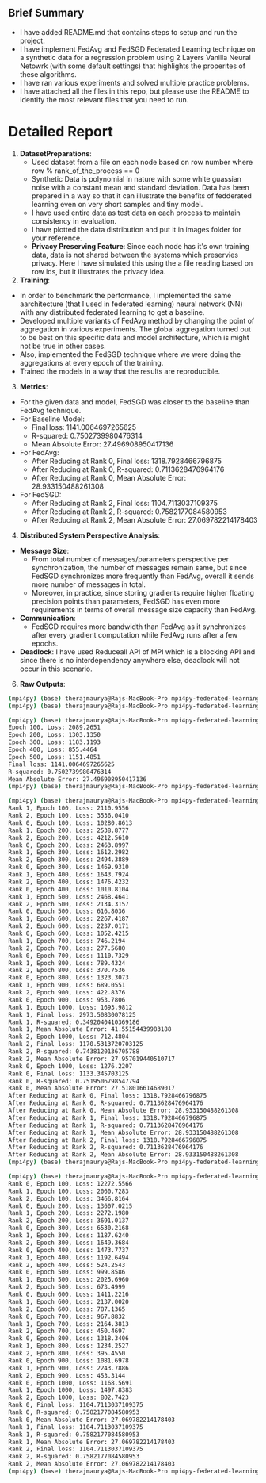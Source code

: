 ## Brief Summary
- I have added README.md that contains steps to setup and run the project.
- I have implement FedAvg and FedSGD Federated Learning technique on a synthetic data for a regression problem using 2 Layers Vanilla Neural Netowrk (with some default settings) that highlights the properites of these algorithms.
- I have ran various experiments and solved multiple practice problems.
- I have attached all the files in this repo, but please use the README to identify the most relevant files that you need to run.

# Detailed Report
1. **DatasetPreparations**: 
    - Used dataset from a file on each node based on row number where row % rank_of_the_process == 0
    - Synthetic Data is polynomial in nature with some white guassian noise with a constant mean and standard deviation. Data has been prepared in a way so that it can illustrate the benefits of fedderated learning even on very short samples and tiny model.
    - I have used entire data as test data on each process to maintain consistency in evaluation.
    - I have plotted the data distribution and put it in images folder for your reference.
    - **Privacy Preserving Feature**: Since each node has it's own training data, data is not shared between the systems which preservies privacy. Here I have simulated this using the a file reading based on row ids, but it illustrates the privacy idea.
2. **Training**: 
- In order to benchmark the performance, I implemented the same aarchitecture (that I used in federated learning) neural network (NN) with any distributed federated learning to get a baseline.
- Developed multiple variants of FedAvg method by changing the point of aggregation in various experiments. The global aggregation turned out to be best on this specific data and model architecture, which is might not be true in other cases.
- Also, implemented the FedSGD technique where we were doing the aggregations at every epoch of the training.
- Trained the models in a way that the results are reproducible.
3. **Metrics**:
- For the given data and model, FedSGD was closer to the baseline than FedAvg technique.
- For Baseline Model:
    - Final loss: 1141.0064697265625
    - R-squared: 0.7502739980476314
    - Mean Absolute Error: 27.496908950417136
- For FedAvg:
    - After Reducing at Rank 0, Final loss: 1318.7928466796875
    - After Reducing at Rank 0, R-squared: 0.7113628476964176
    - After Reducing at Rank 0, Mean Absolute Error: 28.933150488261308
- For FedSGD:
    - After Reducing at Rank 2, Final loss: 1104.7113037109375
    - After Reducing at Rank 2, R-squared: 0.7582177084580953
    - After Reducing at Rank 2, Mean Absolute Error: 27.069782214178403
4. **Distributed System Perspective Analysis**:
- **Message Size**: 
    - From total number of messages/parameters perspective per synchronization, the number of messages remain same, but since FedSGD synchronizes more frequently than FedAvg, overall it sends more number of messages in total.
    - Moreover, in practice, since storing gradients require higher floating precision points than parameters, FedSGD has even more requirements in terms of overall message size capacity than FedAvg.
- **Communication**: 
    - FedSGD requires more bandwidth than FedAvg as it synchronizes after every gradient computation while FedAvg runs after a few epochs. 
- **Deadlock**: I have used Reduceall API of MPI which is a blocking API and since there is no interdependency anywhere else, deadlock will not occur in this scenario.

6. **Raw Outputs**:

```bash
(mpi4py) (base) therajmaurya@Rajs-MacBook-Pro mpi4py-federated-learning % python data_generator.py
(mpi4py) (base) therajmaurya@Rajs-MacBook-Pro mpi4py-federated-learning %
```

```bash
(mpi4py) (base) therajmaurya@Rajs-MacBook-Pro mpi4py-federated-learning % python baseline.py
Epoch 100, Loss: 2089.2651
Epoch 200, Loss: 1303.1350
Epoch 300, Loss: 1183.1193
Epoch 400, Loss: 855.4464
Epoch 500, Loss: 1151.4851
Final loss: 1141.0064697265625
R-squared: 0.7502739980476314
Mean Absolute Error: 27.496908950417136
(mpi4py) (base) therajmaurya@Rajs-MacBook-Pro mpi4py-federated-learning %
```

```bash
(mpi4py) (base) therajmaurya@Rajs-MacBook-Pro mpi4py-federated-learning % mpiexec -n 3 python -m mpi4py fedavg.py
Rank 1, Epoch 100, Loss: 2110.9556
Rank 2, Epoch 100, Loss: 3536.0410
Rank 0, Epoch 100, Loss: 10280.8613
Rank 1, Epoch 200, Loss: 2538.8777
Rank 2, Epoch 200, Loss: 4212.5610
Rank 0, Epoch 200, Loss: 2463.8997
Rank 1, Epoch 300, Loss: 1612.2982
Rank 2, Epoch 300, Loss: 2494.3889
Rank 0, Epoch 300, Loss: 1469.9310
Rank 1, Epoch 400, Loss: 1643.7924
Rank 2, Epoch 400, Loss: 1476.4232
Rank 0, Epoch 400, Loss: 1010.8104
Rank 1, Epoch 500, Loss: 2468.4641
Rank 2, Epoch 500, Loss: 2134.3157
Rank 0, Epoch 500, Loss: 616.8036
Rank 1, Epoch 600, Loss: 2267.4187
Rank 2, Epoch 600, Loss: 2237.0171
Rank 0, Epoch 600, Loss: 1052.4215
Rank 1, Epoch 700, Loss: 746.2194
Rank 2, Epoch 700, Loss: 277.5680
Rank 0, Epoch 700, Loss: 1110.7329
Rank 1, Epoch 800, Loss: 789.4324
Rank 2, Epoch 800, Loss: 370.7536
Rank 0, Epoch 800, Loss: 1323.3073
Rank 1, Epoch 900, Loss: 689.0551
Rank 2, Epoch 900, Loss: 422.8376
Rank 0, Epoch 900, Loss: 953.7806
Rank 1, Epoch 1000, Loss: 1693.9812
Rank 1, Final loss: 2973.50830078125
Rank 1, R-squared: 0.3492040410369186
Rank 1, Mean Absolute Error: 41.55154439983188
Rank 2, Epoch 1000, Loss: 712.4804
Rank 2, Final loss: 1170.5313720703125
Rank 2, R-squared: 0.7438120136705788
Rank 2, Mean Absolute Error: 27.957019440510717
Rank 0, Epoch 1000, Loss: 1276.2207
Rank 0, Final loss: 1133.345703125
Rank 0, R-squared: 0.7519506798547794
Rank 0, Mean Absolute Error: 27.518016614689017
After Reducing at Rank 0, Final loss: 1318.7928466796875
After Reducing at Rank 0, R-squared: 0.7113628476964176
After Reducing at Rank 0, Mean Absolute Error: 28.933150488261308
After Reducing at Rank 1, Final loss: 1318.7928466796875
After Reducing at Rank 1, R-squared: 0.7113628476964176
After Reducing at Rank 1, Mean Absolute Error: 28.933150488261308
After Reducing at Rank 2, Final loss: 1318.7928466796875
After Reducing at Rank 2, R-squared: 0.7113628476964176
After Reducing at Rank 2, Mean Absolute Error: 28.933150488261308
(mpi4py) (base) therajmaurya@Rajs-MacBook-Pro mpi4py-federated-learning %
```

```bash
(mpi4py) (base) therajmaurya@Rajs-MacBook-Pro mpi4py-federated-learning % mpiexec -n 3 python -m mpi4py fedsgd.py
Rank 0, Epoch 100, Loss: 12272.5566
Rank 1, Epoch 100, Loss: 2060.7283
Rank 2, Epoch 100, Loss: 3466.8164
Rank 0, Epoch 200, Loss: 13607.0215
Rank 1, Epoch 200, Loss: 2272.1980
Rank 2, Epoch 200, Loss: 3691.0137
Rank 0, Epoch 300, Loss: 6530.2168
Rank 1, Epoch 300, Loss: 1187.6240
Rank 2, Epoch 300, Loss: 1649.3684
Rank 0, Epoch 400, Loss: 1473.7737
Rank 1, Epoch 400, Loss: 1192.6494
Rank 2, Epoch 400, Loss: 524.2543
Rank 0, Epoch 500, Loss: 999.8586
Rank 1, Epoch 500, Loss: 2025.6960
Rank 2, Epoch 500, Loss: 673.4999
Rank 0, Epoch 600, Loss: 1411.2216
Rank 1, Epoch 600, Loss: 2137.0020
Rank 2, Epoch 600, Loss: 787.1365
Rank 0, Epoch 700, Loss: 967.8832
Rank 1, Epoch 700, Loss: 2164.3813
Rank 2, Epoch 700, Loss: 450.4697
Rank 0, Epoch 800, Loss: 1318.3406
Rank 1, Epoch 800, Loss: 1234.2527
Rank 2, Epoch 800, Loss: 395.4550
Rank 0, Epoch 900, Loss: 1081.6978
Rank 1, Epoch 900, Loss: 2243.7886
Rank 2, Epoch 900, Loss: 453.3144
Rank 0, Epoch 1000, Loss: 1168.5691
Rank 1, Epoch 1000, Loss: 1497.8383
Rank 2, Epoch 1000, Loss: 802.7423
Rank 0, Final loss: 1104.7113037109375
Rank 0, R-squared: 0.7582177084580953
Rank 0, Mean Absolute Error: 27.069782214178403
Rank 1, Final loss: 1104.7113037109375
Rank 1, R-squared: 0.7582177084580953
Rank 1, Mean Absolute Error: 27.069782214178403
Rank 2, Final loss: 1104.7113037109375
Rank 2, R-squared: 0.7582177084580953
Rank 2, Mean Absolute Error: 27.069782214178403
(mpi4py) (base) therajmaurya@Rajs-MacBook-Pro mpi4py-federated-learning %
```
